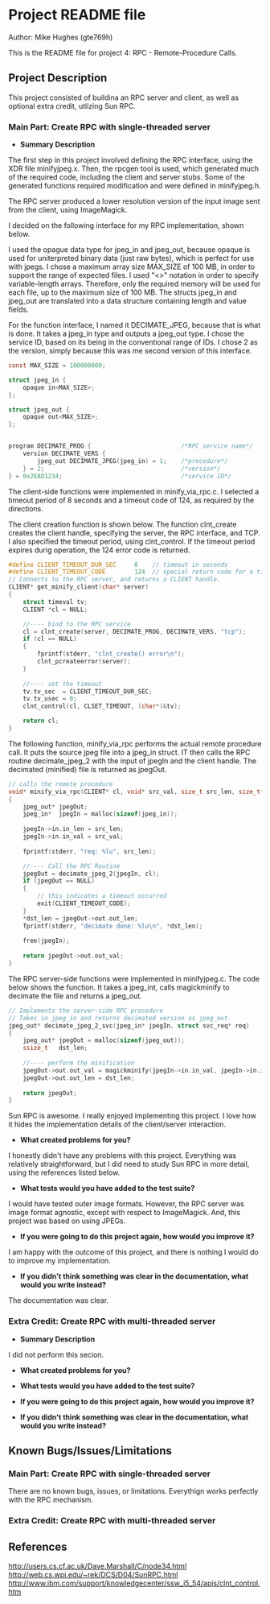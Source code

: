# Project README file

Author: Mike Hughes (gte769h)

This is the README file for project 4: RPC - Remote-Procedure Calls.

## Project Description

This project consisted of buildina an RPC server and client, as well as optional extra credit, utlizing Sun RPC. 

### Main Part: Create RPC with single-threaded server

- __Summary Description__

The first step in this project involved defining the RPC interface, using the XDR file minifyjpeg.x. Then, the rpcgen tool is used, which generated much 
of the required code, including the client and server stubs. Some of the generated functions required modification and were defined in minifyjpeg.h. 

The RPC server produced a lower resolution version of the input image sent from the client, using ImageMagick. 

I decided on the following interface for my RPC implementation, shown below. 

I used the opague data type for jpeg_in and jpeg_out, because opaque is used for uniterpreted binary data (just raw bytes), which is perfect
for use with jpegs. I chose a maximum array size MAX_SIZE of 100 MB, in order to support the range of expected files. I used "<>" notation
in order to specify variable-length arrays. Therefore, only the required memory will be used for each file, up to the maximum size of 100 MB.
The structs jpeg_in and jpeg_out are translated into a data structure containing length and value fields. 

For the function interface, I named it DECIMATE_JPEG, because that is what is done. It takes a jpeg_in type and outputs a jpeg_out type. 
I chose the service ID, based on its being in the conventional range of IDs. I chose 2 as the version, simply because this was me second version of this interface. 

```c 
const MAX_SIZE = 100000000;

struct jpeg_in {
	opaque in<MAX_SIZE>;
};

struct jpeg_out {
	opaque out<MAX_SIZE>;
};


program DECIMATE_PROG { 						/*RPC service name*/
	version DECIMATE_VERS {
		jpeg_out DECIMATE_JPEG(jpeg_in) = 1;	/*procedure*/
	} = 2;										/*version*/
} = 0x2EAD1234;									/*service ID*/	
```

The client-side functions were implemented in minify_via_rpc.c. I selected a timeout period of 8 seconds and a timeout code 
of 124, as required by the directions. 

The client creation function is shown below. The function clnt_create creates the client handle, specifying the server, 
the RPC interface, and TCP. I also specified the timeout period, using clnt_control. If the timeout period expires durig operation, the 124
error code is returned. 

```c
#define CLIENT_TIMEOUT_DUR_SEC     8    // timeout in seconds
#define CLIENT_TIMEOUT_CODE        124  // special return code for a timeout
// Connects to the RPC server, and returns a CLIENT handle.
CLIENT* get_minify_client(char* server)
{
    struct timeval tv;
	CLIENT *cl = NULL;

    //---- bind to the RPC service
	cl = clnt_create(server, DECIMATE_PROG, DECIMATE_VERS, "tcp");
	if (cl == NULL)
	{
		fprintf(stderr, "clnt_create() error\n");
		clnt_pcreateerror(server);
	}
    
    //---- set the timeout
    tv.tv_sec  = CLIENT_TIMEOUT_DUR_SEC;
    tv.tv_usec = 0;
    clnt_control(cl, CLSET_TIMEOUT, (char*)&tv);

    return cl;
}
```

The following function, minify_via_rpc performs the actual remote procedure call. It puts the source jpeg file into a 
jpeg_in struct. IT then calls the RPC routine decimate_jpeg_2 with the input of jpegIn and the client handle. The 
decimated (minified) file is returned as jpegOut. 

```c
// calls the remote procedure
void* minify_via_rpc(CLIENT* cl, void* src_val, size_t src_len, size_t* dst_len)
{
	jpeg_out* jpegOut; 
    jpeg_in*  jpegIn = malloc(sizeof(jpeg_in));
    
    jpegIn->in.in_len = src_len;
    jpegIn->in.in_val = src_val;
    
    fprintf(stderr, "req: %lu", src_len);

    //---- Call the RPC Routine
    jpegOut = decimate_jpeg_2(jpegIn, cl);   
    if (jpegOut == NULL)
    {
        // this indicates a timeout occurred
        exit(CLIENT_TIMEOUT_CODE);
    }
    *dst_len = jpegOut->out.out_len;
    fprintf(stderr, "decimate done: %lu\n", *dst_len);
    
    free(jpegIn);
    
    return jpegOut->out.out_val;
}
```
The RPC server-side functions were implemented in minifyjpeg.c. The code below shows the function.
It takes a jpeg_int, calls magickminify to decimate the file and returns a jpeg_out. 

```C
// Implements the server-side RPC procedure
// Takes in jpeg_in and returns decimated version as jpeg_out. 
jpeg_out* decimate_jpeg_2_svc(jpeg_in* jpegIn, struct svc_req* req)
{
    jpeg_out* jpegOut = malloc(sizeof(jpeg_out));
    ssize_t   dst_len;
    
    //---- perform the minification
    jpegOut->out.out_val = magickminify(jpegIn->in.in_val, jpegIn->in.in_len, &dst_len);
    jpegOut->out.out_len = dst_len;
    
    return jpegOut;    
}
```

Sun RPC is awesome. I really enjoyed implementing this project. I love how it hides the implementation details of the client/server interaction. 


- __What created problems for you?__

I honestly didn't have any problems with this project. Everything was relatively straightforward, but I did need to study Sun RPC in more detail, using the references 
listed below. 

- __What tests would you have added to the test suite?__

I would have tested outer image formats. However, the RPC server was image format agnostic, except with respect to ImageMagick. And, this project was
based on using JPEGs. 

- __If you were going to do this project again, how would you improve it?__

I am happy with the outcome of this project, and there is nothing I would do to improve my implementation. 

- __If you didn't think something was clear in the documentation, what would you write instead?__

The documentation was clear. 


### Extra Credit: Create RPC with multi-threaded server

- __Summary Description__

I did not perform this secion.

- __What created problems for you?__

- __What tests would you have added to the test suite?__

- __If you were going to do this project again, how would you improve it?__

- __If you didn't think something was clear in the documentation, what would you write instead?__


## Known Bugs/Issues/Limitations

### Main Part: Create RPC with single-threaded server

There are no known bugs, issues, or limitations. Everythign works perfectly with the RPC mechanism. 

### Extra Credit: Create RPC with multi-threaded server


## References

http://users.cs.cf.ac.uk/Dave.Marshall/C/node34.html
http://web.cs.wpi.edu/~rek/DCS/D04/SunRPC.html
http://www.ibm.com/support/knowledgecenter/ssw_i5_54/apis/clnt_control.htm


